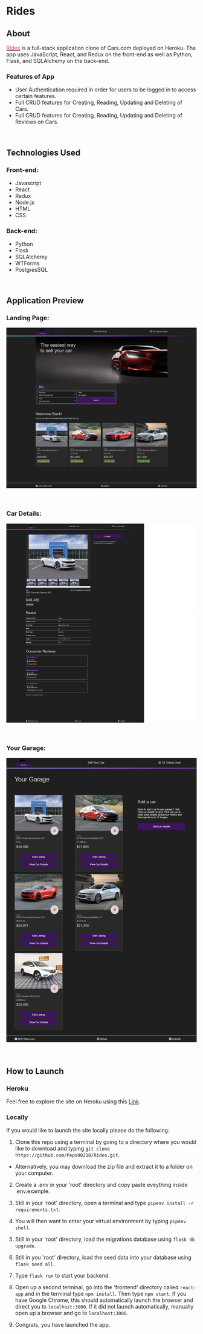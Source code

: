 # Rides

## About

[<font color=#FF385C>Rides</font>](https://rides1.herokuapp.com/) is a full-stack application clone of Cars.com deployed on Heroku.  The app uses JavaScript, React, and Redux on the front-end as well as Python, Flask, and SQLAlchemy on the back-end.

### Features of App
* User Authentication required in order for users to be logged in to access certain features.
* Full CRUD features for Creating, Reading, Updating and Deleting of Cars.
* Full CRUD features for Creating, Reading, Updating and Deleting of Reviews on Cars.

<br>

## Technologies Used

### Front-end:
* Javascript
* React
* Redux
* Node.js
* HTML
* CSS

### Back-end:
* Python
* Flask
* SQLAlchemy
* WTForms
* PostgresSQL

<br>

## Application Preview

### Landing Page:
![Landing-Page](./PreviewImages/landing-page.jpg)

<br>

### Car Details:
![Car Details](./PreviewImages/car-details-page.jpg)

<br>

### Your Garage:
![Your Garage](./PreviewImages/your-garage.jpg)

<br>

## How to Launch

### Heroku
Feel free to explore the site on Heroku using this [Link](https://rides1.herokuapp.com/).

### Locally
If you would like to launch the site locally please do the following:

1. Clone this repo using a terminal by going to a directory where you would like to download and typing `git clone https://github.com/Pepa90210/Rides.git`.
* Alternatively, you may download the zip file and extract it to a folder on your computer.

2. Create a .env in your 'root' directory and copy paste eveything inside .env.example.

3. Still in your 'root' directory, open a terminal and type `pipenv install -r requirements.txt`.

4. You will then want to enter your virtual environment by typing `pipenv shell`.

5. Still in your 'root' directory, load the migrations database using `flask db upgrade`.

6. Still in you 'root' directory, load the seed data into your database using `flask seed all`.

7. Type `flask run` to start your backend.

8. Open up a second terminal, go into the 'frontend' directory called `react-app` and in the terminal type `npm install`.  Then type `npm start`.  If you have Google Chrome, this should automatically launch the browser and direct you to `localhost:3000`.  If it did not launch automatically, manually open up a browser and go to `localhost:3000`.

9. Congrats, you have launched the app.
